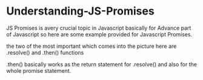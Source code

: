 # Understanding-JS-Promises

JS Promises is  avery crucial topic in Javascript basically for Advance part of Javascript so here are some example provided for Javascript Promises. 

the two of the most important which comes into the picture here are .resolve() and .then() functions

.then() basically works as the return statement for .resolve() and also for the whole promise statement.
